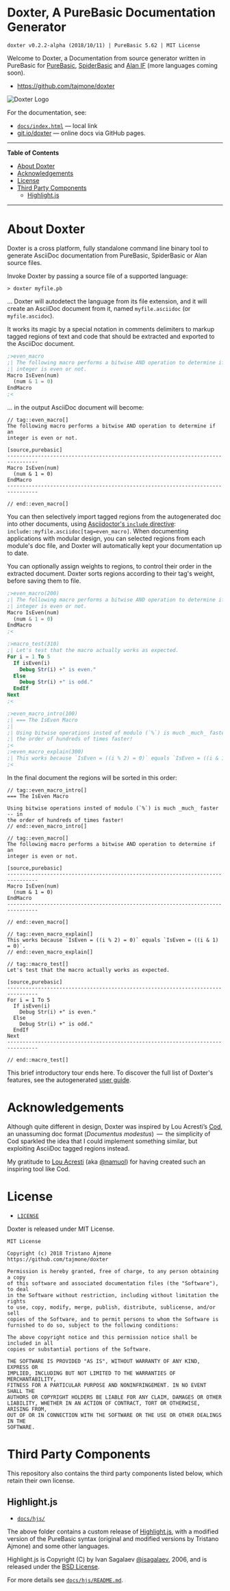 # Doxter, A PureBasic Documentation Generator

    doxter v0.2.2-alpha (2018/10/11) | PureBasic 5.62 | MIT License

Welcome to Doxter, a Documentation from source generator written in PureBasic for [PureBasic], [SpiderBasic] and [Alan IF] (more languages coming soon).

- https://github.com/tajmone/doxter

![Doxter Logo][Doxter Logo]

For the documentation, see:

- [`docs/index.html`](./docs/index.html) — local link
- [git.io/doxter](https://git.io/doxter) — online docs via GitHub pages.

-----

**Table of Contents**

<!-- MarkdownTOC autolink="true" bracket="round" autoanchor="false" lowercase="only_ascii" uri_encoding="true" levels="1,2,3" -->

- [About Doxter](#about-doxter)
- [Acknowledgements](#acknowledgements)
- [License](#license)
- [Third Party Components](#third-party-components)
    - [Highlight.js](#highlightjs)

<!-- /MarkdownTOC -->

-----

# About Doxter

Doxter is a cross platform, fully standalone command line binary tool to generate AsciiDoc documentation from PureBasic, SpiderBasic or Alan source files.

Invoke Doxter by passing a source file of a supported language:

    > doxter myfile.pb

... Doxter will autodetect the language from its file extension, and it will create an AsciiDoc document from it, named `myfile.asciidoc` (or `myfile.ascidoc`).

It works its magic by a special notation in comments delimiters to markup tagged regions of text and code that should be extracted and exported to the AsciiDoc document.

```purebasic
;>even_macro
;| The following macro performs a bitwise AND operation to determine if an
;| integer is even or not.
Macro IsEven(num)
  (num & 1 = 0)  
EndMacro
;<
```

... in the output AsciiDoc document will become:

```adoc
// tag::even_macro[]
The following macro performs a bitwise AND operation to determine if an
integer is even or not.

[source,purebasic]
--------------------------------------------------------------------------------
Macro IsEven(num)
  (num & 1 = 0)  
EndMacro
--------------------------------------------------------------------------------

// end::even_macro[]
```

You can then selectively import tagged regions from the autogenerated doc into other documents, using [Asciidoctor's `include` directive][adr inc tag]: `include::myfile.asciidoc[tag=even_macro]`.
When documenting applications with modular design, you can selected regions from each module's doc file, and Doxter will automatically kept your documentation up to date.


You can optionally assign weights to regions, to control their order in the extracted document. Doxter sorts regions according to their tag's weight, before saving them to file.

```purebasic
;>even_macro(200)
;| The following macro performs a bitwise AND operation to determine if an
;| integer is even or not.
Macro IsEven(num)
  (num & 1 = 0)  
EndMacro
;<

;>macro_test(310)
;| Let's test that the macro actually works as expected.
For i = 1 To 5
  If isEven(i)
    Debug Str(i) +" is even."
  Else
    Debug Str(i) +" is odd."
  EndIf
Next
;<

;>even_macro_intro(100)
;| === The IsEven Macro
;| 
;| Using bitwise operations insted of modulo (`%`) is much _much_ faster -- in
;| the order of hundreds of times faster! 
;<
;>even_macro_explain(300)
;| This works because `IsEven = ((i % 2) = 0)` equals `IsEven = ((i & 1) = 0)`.
;<
```

In the final document the regions will be sorted in this order:

```adoc
// tag::even_macro_intro[]
=== The IsEven Macro

Using bitwise operations insted of modulo (`%`) is much _much_ faster -- in
the order of hundreds of times faster! 
// end::even_macro_intro[]

// tag::even_macro[]
The following macro performs a bitwise AND operation to determine if an
integer is even or not.

[source,purebasic]
--------------------------------------------------------------------------------
Macro IsEven(num)
  (num & 1 = 0)  
EndMacro
--------------------------------------------------------------------------------

// end::even_macro[]

// tag::even_macro_explain[]
This works because `IsEven = ((i % 2) = 0)` equals `IsEven = ((i & 1) = 0)`.
// end::even_macro_explain[]

// tag::macro_test[]
Let's test that the macro actually works as expected.

[source,purebasic]
--------------------------------------------------------------------------------
For i = 1 To 5
  If isEven(i)
    Debug Str(i) +" is even."
  Else
    Debug Str(i) +" is odd."
  EndIf
Next
--------------------------------------------------------------------------------

// end::macro_test[]
```

This brief introductory tour ends here.
To discover the full list of Doxter's features, see the autogenerated [user guide][Doxter Web].

# Acknowledgements

Although quite different in design, Doxter was inspired by Lou Acresti’s [Cod], an unassuming doc format (_Documentus modestus_)  —  the simplicity of Cod sparkled the idea that I could implement something similar, but exploiting AsciiDoc tagged regions instead.

My gratitude to [Lou Acresti] (aka [@namuol]) for having created such an inspiring tool like Cod.


# License

- [`LICENSE`](./LICENSE)

Doxter is released under MIT License.

    MIT License

    Copyright (c) 2018 Tristano Ajmone
    https://github.com/tajmone/doxter

    Permission is hereby granted, free of charge, to any person obtaining a copy
    of this software and associated documentation files (the "Software"), to deal
    in the Software without restriction, including without limitation the rights
    to use, copy, modify, merge, publish, distribute, sublicense, and/or sell
    copies of the Software, and to permit persons to whom the Software is
    furnished to do so, subject to the following conditions:

    The above copyright notice and this permission notice shall be included in all
    copies or substantial portions of the Software.

    THE SOFTWARE IS PROVIDED "AS IS", WITHOUT WARRANTY OF ANY KIND, EXPRESS OR
    IMPLIED, INCLUDING BUT NOT LIMITED TO THE WARRANTIES OF MERCHANTABILITY,
    FITNESS FOR A PARTICULAR PURPOSE AND NONINFRINGEMENT. IN NO EVENT SHALL THE
    AUTHORS OR COPYRIGHT HOLDERS BE LIABLE FOR ANY CLAIM, DAMAGES OR OTHER
    LIABILITY, WHETHER IN AN ACTION OF CONTRACT, TORT OR OTHERWISE, ARISING FROM,
    OUT OF OR IN CONNECTION WITH THE SOFTWARE OR THE USE OR OTHER DEALINGS IN THE
    SOFTWARE.


# Third Party Components

This repository also contains the third party components listed below, which retain their own license.

## Highlight.js

- [`docs/hjs/`](./docs/hjs/)

The above folder contains a custom release of [Highlight.js], with a modified version of the PureBasic syntax (original and modified versions by Tristano Ajmone) and some other languages.

Highlight.js is Copyright (C) by Ivan Sagalaev [@isagalaev], 2006, and is released under the [BSD License][hljs license].

For more details see [`docs/hjs/README.md`](./docs/hjs/README.md).


<!-----------------------------------------------------------------------------
                               REFERENCE LINKS                                
------------------------------------------------------------------------------>


[Doxter Web]: https://git.io/doxter "Read Doxter's user guide"

<!-- Project Files -->

[Doxter Logo]: ./doxter_logo.svg "Doxter Logo"
[hljs license]: ./docs/hjs/LICENSE "View Highlight.js license"

<!-- Asciidoctor -->

[adr inc tag]: https://asciidoctor.org/docs/user-manual/#by-tagged-regions "See Asciidoctor documentation on how to `include` tagged regions"

<!-- 3rd Parties Links -->

[Highlight.js]: https://highlightjs.org
[@isagalaev]: https://github.com/isagalaev

[Cod]: http://lou.wtf/cod/ "Visit Cod's website"
[Lou Acresti]: http://lou.wtf/ "Visit Lou Acresti's website"
[@namuol]: https://github.com/namuol "Visit Lou Acresti's GitHub profile"

[PureBasic]: https://www.purebasic.com/ "Visit PureBasic's website"
[SpiderBasic]: https://www.spiderbasic.com/ "Visit SpiderBasic's website"
[Alan IF]: https://www.alanif.se/ "Visit Alan's website"

<!-- EOF -->
